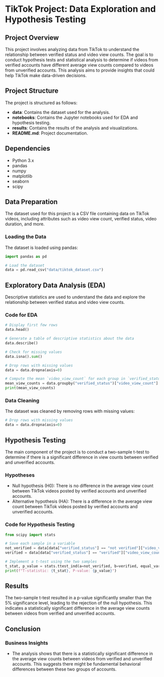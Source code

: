 
# TikTok Project: Data Exploration and Hypothesis Testing

## Project Overview
This project involves analyzing data from TikTok to understand the relationship between verified status and video view counts. The goal is to conduct hypothesis tests and statistical analysis to determine if videos from verified accounts have different average view counts compared to videos from unverified accounts. This analysis aims to provide insights that could help TikTok make data-driven decisions.


## Project Structure
The project is structured as follows:
- **data**: Contains the dataset used for the analysis.
- **notebooks**: Contains the Jupyter notebooks used for EDA and hypothesis testing.
- **results**: Contains the results of the analysis and visualizations.
- **README.md**: Project documentation.

## Dependencies
- Python 3.x
- pandas
- numpy
- matplotlib
- seaborn
- scipy


## Data Preparation
The dataset used for this project is a CSV file containing data on TikTok videos, including attributes such as video view count, verified status, video duration, and more.

### Loading the Data
The dataset is loaded using pandas:
```python
import pandas as pd

# Load the dataset
data = pd.read_csv("data/tiktok_dataset.csv")
```

## Exploratory Data Analysis (EDA)
Descriptive statistics are used to understand the data and explore the relationship between verified status and video view counts.

### Code for EDA
```python
# Display first few rows
data.head()

# Generate a table of descriptive statistics about the data
data.describe()

# Check for missing values
data.isna().sum()

# Drop rows with missing values
data = data.dropna(axis=0)

# Compute the mean `video_view_count` for each group in `verified_status`
mean_view_counts = data.groupby("verified_status")["video_view_count"].mean()
print(mean_view_counts)
```

### Data Cleaning
The dataset was cleaned by removing rows with missing values:
```python
# Drop rows with missing values
data = data.dropna(axis=0)
```

## Hypothesis Testing
The main component of the project is to conduct a two-sample t-test to determine if there is a significant difference in view counts between verified and unverified accounts.

### Hypotheses
- Null hypothesis (H0): There is no difference in the average view count between TikTok videos posted by verified accounts and unverified accounts.
- Alternative hypothesis (HA): There is a difference in the average view count between TikTok videos posted by verified accounts and unverified accounts.

### Code for Hypothesis Testing
```python
from scipy import stats

# Save each sample in a variable
not_verified = data[data["verified_status"] == "not verified"]["video_view_count"]
verified = data[data["verified_status"] == "verified"]["video_view_count"]

# Implement a t-test using the two samples
t_stat, p_value = stats.ttest_ind(a=not_verified, b=verified, equal_var=False)
print(f"T-statistic: {t_stat}, P-value: {p_value}")
```

## Results
The two-sample t-test resulted in a p-value significantly smaller than the 5% significance level, leading to the rejection of the null hypothesis. This indicates a statistically significant difference in the average view counts between videos from verified and unverified accounts.

## Conclusion
### Business Insights
- The analysis shows that there is a statistically significant difference in the average view counts between videos from verified and unverified accounts. This suggests there might be fundamental behavioral differences between these two groups of accounts.


